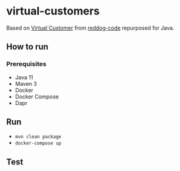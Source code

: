# virtual-customers
Based on [Virtual Customer](https://github.com/Azure/reddog-code/tree/master/RedDog.VirtualCustomers) from [reddog-code](https://github.com/Azure/reddog-code) repurposed for Java.
## How to run
### Prerequisites
- Java 11
- Maven 3
- Docker
- Docker Compose
- Dapr
## Run
- `mvn clean package`
- `docker-compose up`

## Test